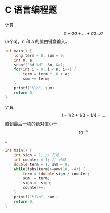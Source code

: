 # C 语言编程题

计算 $$a+aa+...+aa...a$$(n个a)，n 和 a 的值由键盘输入。

```c
int main() {
    long term = 0, sum = 0;
    int n, a;
    scanf("%d %d", &n, &a);
    for(int i = 0; i < n; i++) {
        term = term * 10 + a;
        sum += term;
    }
    printf("%ld", sum);
    return 0;
}
```

计算 $$1-1/2+1/3-1/4+...$$ 直到最后一项的绝对值小于 $$10^{-4}$$。

```c
int main() {
    int sign = 1; // 符号
    int counter = 1; // 分母
    double term = 1, sum = 0;
    while(fabs(term)>=pow(10, -4)) {
        term = (double)sign / counter;
        sum += term;
        sign = -sign;
        counter++;
    }
    printf("%f\n", sum);
    return 0;
}
```

